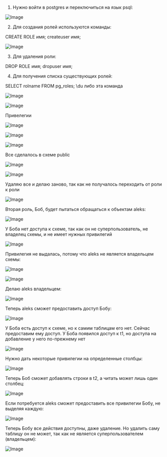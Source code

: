 1. Нужно войти в postgres и переключиться на язык psql:


![Image](https://user-images.githubusercontent.com/114604670/203006765-d97480ab-6f28-48a0-a8a1-ca476abe9fa5.png)


2. Для создания ролей используются команды:

CREATE ROLE имя;
createuser имя;


![Image](https://user-images.githubusercontent.com/114604670/203006790-017b9bb3-55c5-4556-ba76-58b7998c23bf.png)

3. Для удаления роли:

DROP ROLE имя;
dropuser имя;

4. Для получения списка существующих ролей:

SELECT rolname FROM pg_roles;
\du либо эта команда


![Image](https://user-images.githubusercontent.com/114604670/203006878-ba1d4fde-7cec-4f18-9afa-6cb95447bb78.png)



![Image](https://user-images.githubusercontent.com/114604670/203006950-b463ce61-5f6d-4c50-a948-1ca0dd03048b.png)

Привелегии


![Image](https://user-images.githubusercontent.com/114604670/203007026-1ff4a02d-c847-416d-bc32-0c0ccfea194a.png)



![Image](https://user-images.githubusercontent.com/114604670/203007066-343b57d8-586b-4101-abda-8810e37f29f8.png)



![Image](https://user-images.githubusercontent.com/114604670/203007087-cf620a26-390a-4317-9f21-d15967a88d3f.png)

Все сделалось в схеме public


![Image](https://user-images.githubusercontent.com/114604670/203007145-2ec270f8-19f3-4b5a-b77e-b12330b80c21.png)



![Image](https://user-images.githubusercontent.com/114604670/203007164-f06bc3f5-926a-4b70-808b-0670b10eab54.png)

Удаляю все и делаю заново, так как не получалось переходить от роли к роли


![Image](https://user-images.githubusercontent.com/114604670/203007194-be03e360-d709-4569-8185-2f7de812aa62.png)

Вторая роль, Боб, будет пытаться обращаться к объектам aleks:


![Image](https://user-images.githubusercontent.com/114604670/203007239-28401e96-747d-41c3-821c-490d15eb4705.png)

У Боба нет доступа к схеме, так как он не суперпользователь, не владелец схемы, и не имеет нужных привилегий


![Image](https://user-images.githubusercontent.com/114604670/203007287-520a1d10-c3e8-41a5-8821-ef50731e5772.png)

Привилегия не выдалась, потому что aleks не является владельцем схемы:


![Image](https://user-images.githubusercontent.com/114604670/203007318-b4ef0040-789e-4360-be26-75a1f7fb991c.png)



![Image](https://user-images.githubusercontent.com/114604670/203007326-bdd96316-0b8a-481e-a68c-ca28de9ac245.png)


Делаю aleks владельцем:


![Image](https://user-images.githubusercontent.com/114604670/203007396-62bc7d7b-4cfa-4ba1-ae41-c867ea1bff34.png)

Теперь aleks сможет предоставить доступ Бобу:


![Image](https://user-images.githubusercontent.com/114604670/203007452-e02e7fc8-8cc9-48ef-846f-cbf68717abdf.png)

У Боба есть доступ к схеме, но к самим таблицам его нет. Сейчас предоставим ему доступ. У Боба появился доступ к t1, но доступа на добавление у него по-прежнему нет


![Image](https://user-images.githubusercontent.com/114604670/203007494-00410785-80b4-487c-85fc-43d8c8299e6c.png)

Нужно дать некоторые привилегии на определенные столбцы:


![Image](https://user-images.githubusercontent.com/114604670/203007535-62a41ffe-6f1b-4f2e-9e98-aacf0d162dba.png)

Теперь Боб сможет добавлять строки в t2, а читать может лишь один столбец:


![Image](https://user-images.githubusercontent.com/114604670/203007577-9fe11c3c-8706-4a82-b75b-c2fec52819f5.png)

Если потребуется aleks сможет предоставить все привилегии Бобу, не выделяя каждую:


![Image](https://user-images.githubusercontent.com/114604670/203007615-24bb5b80-a1a2-4162-8d3f-82b33537a7cd.png)

Теперь Бобу все действия доступны, даже удаление. Но удалить саму таблицу он не может, так как не является суперпользователем (владельцем):


![Image](https://user-images.githubusercontent.com/114604670/203007647-8762fe97-c010-433c-b09f-a5b7caaff75f.png)


